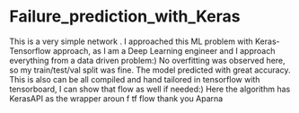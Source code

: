# Failure_prediction_with_Keras
This is a very simple network . I approached this ML problem with Keras-Tensorflow approach, as I am a Deep Learning engineer and I approach everything from a data driven problem:)
No overfitting was observed here, so my train/test/val split was fine. The model predicted with great accuracy. This is also can be all compiled and hand tailored in tensorflow with tensorboard, I can show that flow as well if needed:)
Here the algorithm has KerasAPI as the wrapper aroun f tf flow 
thank you
Aparna 
